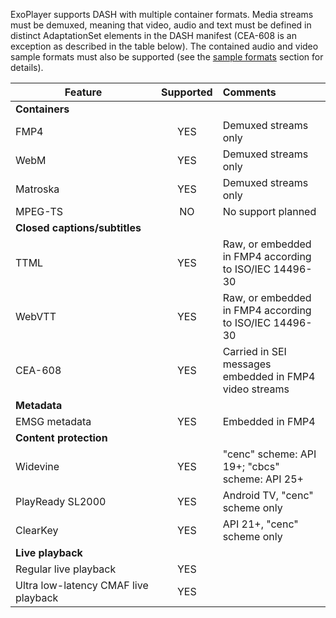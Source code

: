 ExoPlayer supports DASH with multiple container formats. Media streams must be
demuxed, meaning that video, audio and text must be defined in distinct
AdaptationSet elements in the DASH manifest (CEA-608 is an exception as
described in the table below). The contained audio and video sample formats must
also be supported (see the
[sample formats](supported-formats.html#sample-formats) section for details).

| Feature | Supported    | Comments             |
|---------|:------------:|:---------------------|
| **Containers** |||
| FMP4 | YES| Demuxed streams only |
| WebM | YES | Demuxed streams only |
| Matroska | YES | Demuxed streams only |
| MPEG-TS | NO | No support planned |
| **Closed&nbsp;captions/subtitles** |||
| TTML | YES | Raw, or embedded in FMP4 according to ISO/IEC 14496-30 |
| WebVTT | YES | Raw, or embedded in FMP4 according to ISO/IEC 14496-30 |
| CEA-608 | YES | Carried in SEI messages embedded in FMP4 video streams |
| **Metadata** |||
| EMSG metadata | YES | Embedded in FMP4 |
| **Content protection** |||
| Widevine | YES | "cenc" scheme: API 19+; "cbcs" scheme: API 25+ |
| PlayReady SL2000 | YES | Android TV, "cenc" scheme only |
| ClearKey | YES | API 21+, "cenc" scheme only |
| **Live playback** |||
| Regular live playback | YES ||
| Ultra low-latency CMAF live playback | YES ||

